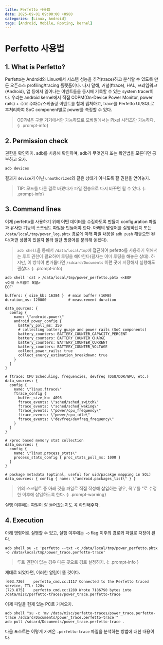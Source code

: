 ```yaml
---
title: Perfetto 사용법
date: 2025-09-01 09:00:00 +0900
categories: [Linux, Android]
tags: [Android, Mobile, Rooting, kernel]
---
```


# Perfetto 사용법

## 1. What is Perfetto?

Perfetto는 Android와 Linux에서 시스템 성능을 추적(trace)하고 분석할 수 있도록 만든 오픈소스 profiling/tracing 플랫폼이다.
다시 말해, 커널(ftrace), HAL, 프레임워크(Android), 앱 등에서 일어나는 이벤트들을 동시에 기록할 수 있는 system tracer이다.
우리는 android kernel에서 직접 ODPM(On-Device Power Monitor, power rails) + 주요 주파수/스케줄링 이벤트를 함께 캡처하고, trace를 Perfetto UI/SQL로 후처리하여 SoC component별로 power를 측정할 수 있다.

>ODPM은 구글 기기에서만 가능하므로 모바일에서는 Pixel 시리즈만 가능하다.
{: .prompt-info}


## 2. Permission check

권한을 확인하자. 
adb를 사용해 확인하며, adb가 무엇인지 또는 확인법을 모른다면 공부하고 오자.

```shell
adb devices
```

결과가 `device`가 아닌 `unauthorized`와 같은 상태가 아니도록 잘 권한을 얻어놓자.
>TIP: 모드를 다른 걸로 바꿨다가 파일 전송으로 다시 바꾸면 될 수 있다.
{: .prompt-info}

## 3. Command lines

이제 perfetto를 사용하기 위해 어떤 데이터를 수집하도록 만들지 configuration 파일과 유사한 기능의 스크립트 파일을 만들어야 한다. 아래의 명령어를 실행하던지 또는 `/data/local/tmp/power_log.pbtx` 경로에 아래 파일 내용을 `adb push` 해놓으면 된다(어떤 상황이 있을지 몰라 일단 명령어를 분리해 놓겠다).

>`adb shell`을 통해서 `/data/local/tmp`에 접근하여 pefetto를 사용하기 위해서는 루트 권한이 필요하여 루팅을 해야한다(필자는 이미 루팅을 해놓은 상태). 하지만, 이 방식이 번거롭다면 `/sdcard/Documents` 이런 곳에 저장해서 실행해도 괜찮다.
{: .prompt-info}

```shell
adb shell 'cat > /data/local/tmp/power_perfetto.pbtx <<EOF
<아래 스크립트 복붙>
EOF'
```
```shell
buffers: { size_kb: 16384 }  # main buffer (16MB)
duration_ms: 120000          # measurement duration

data_sources: {
  config {
    name: \"android.power\"
    android_power_config {
      battery_poll_ms: 250
      # collecting battery guage and power rails (SoC components)
      battery_counters: BATTERY_COUNTER_CAPACITY_PERCENT
      battery_counters: BATTERY_COUNTER_CHARGE
      battery_counters: BATTERY_COUNTER_CURRENT
      battery_counters: BATTERY_COUNTER_VOLTAGE
      collect_power_rails: true
      collect_energy_estimation_breakdown: true
    }
  }
}

# ftrace: CPU Scheduling, frequencies, devfreq (DSU/DDR/GPU, etc.)
data_sources: {
  config {
    name: \"linux.ftrace\"
    ftrace_config {
      buffer_size_kb: 4096
      ftrace_events: \"sched/sched_switch\"
      ftrace_events: \"sched/sched_waking\"
      ftrace_events: \"power/cpu_frequency\"
      ftrace_events: \"power/cpu_idle\"
      ftrace_events: \"devfreq/devfreq_frequency\"
    }
  }
}

# /proc based memory stat collection
data_sources: {
  config {
    name: \"linux.process_stats\"
    process_stats_config { proc_stats_poll_ms: 1000 }
  }
}

# package metadata (optinal, useful for uid/pacakge mapping in SQL)
data_sources: { config { name: \"android.packages_list\" } }
```

> 위의 스크립트 중 아래 것을 파일로 직접 작성해 삽입하는 경우, 꼭 \\"를  \"로 수정한 이후에 삽입하도록 한다.
{: .prompt-warning}

실행 이후에는 파일이 잘 들어갔는지도 꼭 확인해주자.


## 4. Execution

아래 명령어로 실행할 수 있고, 실행 이후에는 `-o` flag 이후의 경로와 파일로 저장이 된다.

```shell
adb shell su -c 'perfetto --txt -c /data/local/tmp/power_perfetto.pbtx -o /data/local/tmp/power_trace.perfetto-trace'
```
>루트 권한이 없는 경우 다른 곳으로 경로 설정하자.
{: .prompt-info }

제대로 되었다면, 이러한 알림이 뜰 것이다.
```shell
[603.726]    perfetto_cmd.cc:1117 Connected to the Perfetto traced service, TTL: 120s
[723.875]    perfetto_cmd.cc:1280 Wrote 7186790 bytes into /data/misc/perfetto-traces/power_trace.perfetto-trace
```

이제 파일을 현재 있는 PC로 가져오자.
```shell
adb shell "su -c 'mv /data/misc/perfetto-traces/power_trace.perfetto-trace /sdcard/Documents/power_trace.perfetto-trace'"
adb pull /sdcard/Documents/power_trace.perfetto-trace .
```

다음 포스트는 이렇게 가져온 `.perfetto-trace` 파일을 분석하는 방법에 대한 내용이다.